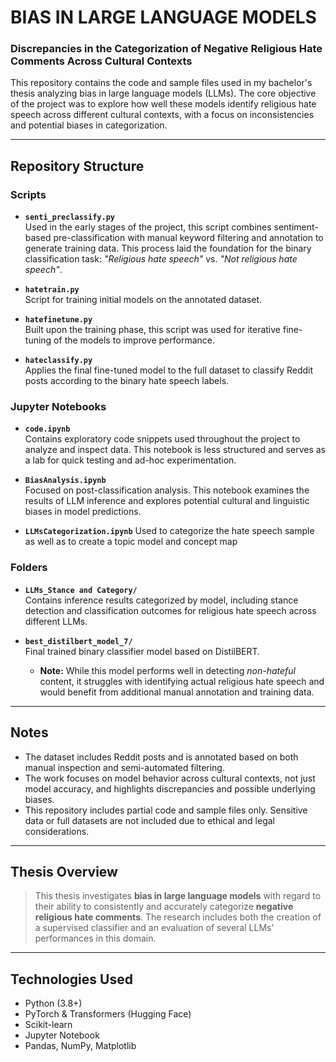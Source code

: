 # BIAS IN LARGE LANGUAGE MODELS  
### Discrepancies in the Categorization of Negative Religious Hate Comments Across Cultural Contexts

This repository contains the code and sample files used in my bachelor's thesis analyzing bias in large language models (LLMs). The core objective of the project was to explore how well these models identify religious hate speech across different cultural contexts, with a focus on inconsistencies and potential biases in categorization.

---

## Repository Structure

### Scripts

- **`senti_preclassify.py`**  
  Used in the early stages of the project, this script combines sentiment-based pre-classification with manual keyword filtering and annotation to generate training data. This process laid the foundation for the binary classification task: _"Religious hate speech"_ vs. _"Not religious hate speech"_.

- **`hatetrain.py`**  
  Script for training initial models on the annotated dataset.

- **`hatefinetune.py`**  
  Built upon the training phase, this script was used for iterative fine-tuning of the models to improve performance.

- **`hateclassify.py`**  
  Applies the final fine-tuned model to the full dataset to classify Reddit posts according to the binary hate speech labels.

### Jupyter Notebooks

- **`code.ipynb`**  
  Contains exploratory code snippets used throughout the project to analyze and inspect data. This notebook is less structured and serves as a lab for quick testing and ad-hoc experimentation.

- **`BiasAnalysis.ipynb`**  
  Focused on post-classification analysis. This notebook examines the results of LLM inference and explores potential cultural and linguistic biases in model predictions.

- **`LLMsCategorization.ipynb`**
  Used to categorize the hate speech sample as well as to create a topic model and concept map

### Folders

- **`LLMs_Stance and Category/`**  
  Contains inference results categorized by model, including stance detection and classification outcomes for religious hate speech across different LLMs.

- **`best_distilbert_model_7/`**  
  Final trained binary classifier model based on DistilBERT.  
  - **Note:** While this model performs well in detecting _non-hateful_ content, it struggles with identifying actual religious hate speech and would benefit from additional manual annotation and training data.

---

## Notes

- The dataset includes Reddit posts and is annotated based on both manual inspection and semi-automated filtering.
- The work focuses on model behavior across cultural contexts, not just model accuracy, and highlights discrepancies and possible underlying biases.
- This repository includes partial code and sample files only. Sensitive data or full datasets are not included due to ethical and legal considerations.

---

## Thesis Overview

> This thesis investigates **bias in large language models** with regard to their ability to consistently and accurately categorize **negative religious hate comments**. The research includes both the creation of a supervised classifier and an evaluation of several LLMs' performances in this domain.

---

## Technologies Used

- Python (3.8+)
- PyTorch & Transformers (Hugging Face)
- Scikit-learn
- Jupyter Notebook
- Pandas, NumPy, Matplotlib
